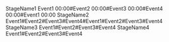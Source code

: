 StageName1
Event1 00:00#Event2 00:00#Event3 00:00#Event4 00:00#Event1 00:00
StageName2
Event1#Event2#Event3#Event4#Event1#Event2#Event3#Event4
StageName3
Event1#Event2#Event3#Event4
StageName4
Event1#Event2#Event3#Event4
